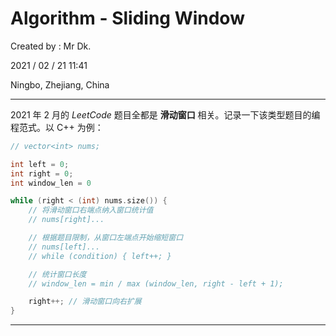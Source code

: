 # Algorithm - Sliding Window

Created by : Mr Dk.

2021 / 02 / 21 11:41

Ningbo, Zhejiang, China

---

2021 年 2 月的 *LeetCode* 题目全都是 **滑动窗口** 相关。记录一下该类型题目的编程范式。以 C++ 为例：

```c++
// vector<int> nums;

int left = 0;
int right = 0;
int window_len = 0

while (right < (int) nums.size()) {
    // 将滑动窗口右端点纳入窗口统计值
    // nums[right]...

    // 根据题目限制，从窗口左端点开始缩短窗口
    // nums[left]...
    // while (condition) { left++; }

    // 统计窗口长度
    // window_len = min / max (window_len, right - left + 1);

    right++; // 滑动窗口向右扩展
}
```

---

